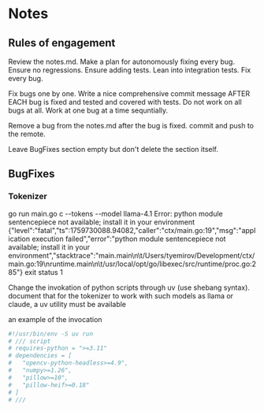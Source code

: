 # Notes

## Rules of engagement

Review the notes.md. Make a plan for autonomously fixing every bug. Ensure no regressions. Ensure adding tests. Lean into integration tests. Fix every bug.

Fix bugs one by one. Write a nice comprehensive commit message AFTER EACH bug is fixed and tested and covered with tests. Do not work on all bugs at all. Work at one bug at a time sequntially. 

Remove a bug from the notes.md after the bug is fixed. commit and push to the remote.

Leave BugFixes section empty but don't delete the section itself.

## BugFixes

### Tokenizer

go run main.go c --tokens --model llama-4.1
Error: python module sentencepiece not available; install it in your environment
{"level":"fatal","ts":1759730088.94082,"caller":"ctx/main.go:19","msg":"application execution failed","error":"python module sentencepiece not available; install it in your environment","stacktrace":"main.main\n\t/Users/tyemirov/Development/ctx/main.go:19\nruntime.main\n\t/usr/local/opt/go/libexec/src/runtime/proc.go:285"}
exit status 1

Change the invokation of python scripts through uv (use shebang syntax). document that for the tokenizer to work with such models as llama or claude, a uv utility must be available

an example of the invocation

```python
#!/usr/bin/env -S uv run
# /// script
# requires-python = ">=3.11"
# dependencies = [
#   "opencv-python-headless>=4.9",
#   "numpy>=1.26",
#   "pillow>=10",
#   "pillow-heif>=0.18"
# ]
# ///
```